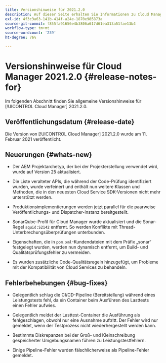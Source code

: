 ```yaml
---
title: Versionshinweise für 2021.2.0
description: Auf dieser Seite erhalten Sie Informationen zu Cloud Manager 2021.2.0.
exl-id: 4f3c3a63-141b-414f-a24e-1870e985873a
source-git-commit: f855fa91656e4b3806a617d61ea313a51fae13b4
workflow-type: tm+mt
source-wordcount: '239'
ht-degree: 76%

---
```


# Versionshinweise für Cloud Manager 2021.2.0 {#release-notes-for}

Im folgenden Abschnitt finden Sie allgemeine Versionshinweise für [!UICONTROL Cloud Manager] 2021.2.0.

## Veröffentlichungsdatum {#release-date}

Die Version von [!UICONTROL Cloud Manager] 2021.2.0 wurde am 11. Februar 2021 veröffentlicht.

## Neuerungen {#whats-new}

* Der AEM Projektarchetyp, der bei der Projekterstellung verwendet wird, wurde auf Version 25 aktualisiert.

* Die Liste veralteter APIs, die während der Code-Prüfung identifiziert wurden, wurde verfeinert und enthält nun weitere Klassen und Methoden, die in den neuesten Cloud Service SDK-Versionen nicht mehr unterstützt werden.

* Produktionsimplementierungen werden jetzt parallel für die paarweise Veröffentlichungs- und Dispatcher-Instanz bereitgestellt.

* SonarQube-Profil für Cloud Manager wurde aktualisiert und die Sonar-Regel `squid:S2142` entfernt. So werden Konflikte mit Thread-Unterbrechungsüberprüfungen unterbunden.

* Eigenschaften, die in `pom.xml`-Kundendateien mit dem Präfix „sonar“ festgelegt wurden, werden nun dynamisch entfernt, um Build- und Qualitätsprüfungsfehler zu vermeiden.

* Es wurden zusätzliche Code-Qualitätsregeln hinzugefügt, um Probleme mit der Kompatibilität von Cloud Services zu behandeln.

## Fehlerbehebungen {#bug-fixes}

* Gelegentlich schlug die CI/CD-Pipeline (Bereitstellung) während eines Leistungstests fehl, da ein Container beim Ausführen des Lasttests einen Fehler aufwies.

* Gelegentlich meldet der Lasttest-Container die Ausführung als fehlgeschlagen, obwohl nur eine Ausnahme auftritt. Der Fehler wird nur gemeldet, wenn der Testprozess nicht wiederhergestellt werden kann.

* Bestimmte Diskrepanzen bei der Groß- und Kleinschreibung gespeicherter Umgebungsnamen führen zu Leistungstestfehlern.

* Einige Pipeline-Fehler wurden fälschlicherweise als Pipeline-Fehler gemeldet.
